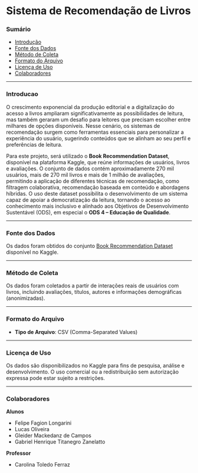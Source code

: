 # Sistema de Recomendação de Livros

### Sumário
- [Introdução](#introducao)
- [Fonte dos Dados](#fonte-dos-dados)
- [Método de Coleta](#metodo-de-coleta)
- [Formato do Arquivo](#formato-do-arquivo)
- [Licença de Uso](#licenca-de-uso)
- [Colaboradores](#colaboradores)

---

### Introducao

O crescimento exponencial da produção editorial e a digitalização do acesso a livros ampliaram significativamente as possibilidades de leitura, mas também geraram um desafio para leitores que precisam escolher entre milhares de opções disponíveis. Nesse cenário, os sistemas de recomendação surgem como ferramentas essenciais para personalizar a experiência do usuário, sugerindo conteúdos que se alinham ao seu perfil e preferências de leitura.

Para este projeto, será utilizado o **Book Recommendation Dataset**, disponível na plataforma Kaggle, que reúne informações de usuários, livros e avaliações. O conjunto de dados contém aproximadamente 270 mil usuários, mais de 270 mil livros e mais de 1 milhão de avaliações, permitindo a aplicação de diferentes técnicas de recomendação, como filtragem colaborativa, recomendação baseada em conteúdo e abordagens híbridas. O uso deste dataset possibilita o desenvolvimento de um sistema capaz de apoiar a democratização da leitura, tornando o acesso ao conhecimento mais inclusivo e alinhado aos Objetivos de Desenvolvimento Sustentável (ODS), em especial o **ODS 4 – Educação de Qualidade**.

---

### Fonte dos Dados

Os dados foram obtidos do conjunto [Book Recommendation Dataset](https://www.kaggle.com/datasets/arashnic/book-recommendation-dataset) disponível no Kaggle.

---

### Método de Coleta

Os dados foram coletados a partir de interações reais de usuários com livros, incluindo avaliações, títulos, autores e informações demográficas (anonimizadas).

---

### Formato do Arquivo

- **Tipo de Arquivo**: CSV (Comma-Separated Values)

---

### Licença de Uso

Os dados são disponibilizados no Kaggle para fins de pesquisa, análise e desenvolvimento. O uso comercial ou a redistribuição sem autorização expressa pode estar sujeito a restrições.

---

### Colaboradores

**Alunos**  
- Felipe Fagion Longarini  
- Lucas Oliveira  
- Gleider Mackedanz de Campos  
- Gabriel Henrique Titanegro Zanelatto  

**Professor**  
- Carolina Toledo Ferraz

